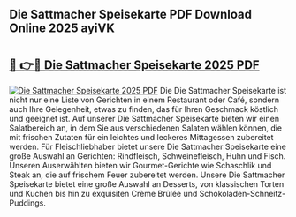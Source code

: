## Die Sattmacher Speisekarte PDF Download Online 2025 ayiVK

# <h2><a href="http://gc97eoo.nevu.top/?p=Die+Sattmacher+Speisekarte">🔗 👉🔴 Die Sattmacher Speisekarte 2025 PDF</a></h2>

[![Die Sattmacher Speisekarte 2025 PDF](https://i.imgur.com/dBaPXMq.png)](http://gc97eoo.nevu.top/?p=Die+Sattmacher+Speisekarte)
Die Die Sattmacher Speisekarte ist nicht nur eine Liste von Gerichten in einem Restaurant oder Café, sondern auch Ihre Gelegenheit, etwas zu finden, das für Ihren Geschmack köstlich und geeignet ist. Auf unserer Die Sattmacher Speisekarte bieten wir einen Salatbereich an, in dem Sie aus verschiedenen Salaten wählen können, die mit frischen Zutaten für ein leichtes und leckeres Mittagessen zubereitet werden. Für Fleischliebhaber bietet unsere Die Sattmacher Speisekarte eine große Auswahl an Gerichten: Rindfleisch, Schweinefleisch, Huhn und Fisch. Unseren Auserwählten bieten wir Gourmet-Gerichte wie Schaschlik und Steak an, die auf frischem Feuer zubereitet werden. Unsere Die Sattmacher Speisekarte bietet eine große Auswahl an Desserts, von klassischen Torten und Kuchen bis hin zu exquisiten Crème Brûlée und Schokoladen-Schneitz-Puddings.
